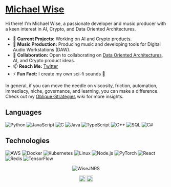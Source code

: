 # [Michael Wise](https://linktr.ee/mlwise)

Hi there! I'm Michael Wise, a passionate developer and music producer with a keen interest in AI, Crypto, and Data Oriented Architectures. 

- 🔭 **Current Projects:** Working on AI and Crypto products.
- 🌱 **Music Production:** Producing music and developing tools for Digital Audio Workstations (DAW).
- 👯 **Collaboration:** Open to collaborating on [Data Oriented Architectures](https://scholar.google.com.au/scholar?q=Data+Oriented+Architectures), AI, and Crypto product ideas.
- 📫 **Reach Me:** [Twitter](https://twitter.com/michael_wise)
- ⚡ **Fun Fact:** I create my own sci-fi sounds 🎵

In general, if you can move the needle on viscosity, friction, automation, immediacy, niche, governance, and learning, you can make a difference. Check out my [Oblique-Strategies](https://github.com/wisejnrs/pushmanifesto/wiki/Oblique-Strategies) wiki for more insights.

## Languages

![Python](https://img.shields.io/badge/-Python-000?&logo=Python)
![JavaScript](https://img.shields.io/badge/-JavaScript-000?&logo=JavaScript)
![C](https://img.shields.io/badge/-C-000?&logo=C)
![Java](https://img.shields.io/badge/-Java-000?&logo=Java&logoColor=007396)
![TypeScript](https://img.shields.io/badge/-TypeScript-000?&logo=TypeScript)
![C++](https://img.shields.io/badge/-C++-000?&logo=c%2b%2b&logoColor=00599C)
![SQL](https://img.shields.io/badge/-SQL-000?&logo=MySQL)
![C#](https://img.shields.io/badge/-C%23-000?&logo=Csharp)

## Technologies

![AWS](https://img.shields.io/badge/-AWS-000?&logo=Amazon-AWS&logoColor=F90)
![Docker](https://img.shields.io/badge/-Docker-000?&logo=Docker)
![Kubernetes](https://img.shields.io/badge/-Kubernetes-000?&logo=Kubernetes)
![Linux](https://img.shields.io/badge/-Linux-000?&logo=Linux)
![Node.js](https://img.shields.io/badge/-Node.js-000?&logo=node.js)
![PyTorch](https://img.shields.io/badge/-PyTorch-000?&logo=PyTorch)
![React](https://img.shields.io/badge/-React-000?&logo=React)
![Redis](https://img.shields.io/badge/-Redis-000?&logo=Redis)
![TensorFlow](https://img.shields.io/badge/-TensorFlow-000?&logo=TensorFlow)

<p align="center">
	<img src="https://github-readme-stats.vercel.app/api?username=WiseJNRS&show_icons=true" alt="WiseJNRS" />
</p>

<p align="center">
	<a href="https://github.com/wisejnrs" target="_blank"><img align="center" src="https://cdn.jsdelivr.net/npm/simple-icons@3.0.1/icons/github.svg" alt="WiseJNRS" height="20" width="20" /></a>
	<a href="https://twitter.com/michael_wise" target="_blank"><img align="center" src="https://cdn.jsdelivr.net/npm/simple-icons@3.0.1/icons/twitter.svg" alt="Michael Wise" height="20" width="20" /></a>
</p>
